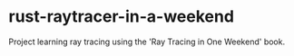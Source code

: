 # rust-raytracer-in-a-weekend
Project learning ray tracing using the 'Ray Tracing in One Weekend' book.
